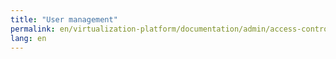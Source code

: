 ```yaml
---
title: "User management"
permalink: en/virtualization-platform/documentation/admin/access-control/user-management.html
lang: en
---
```


